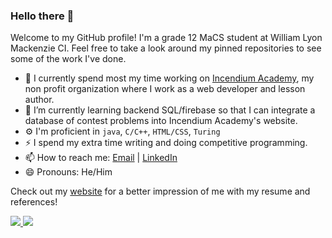 ### Hello there 👋

<!--
**thejammerr/thejammerr** is a ✨ _special_ ✨ repository because its `README.md` (this file) appears on your GitHub profile.

Here are some ideas to get you started:


- 👯 I’m looking to collaborate on ...
- 🤔 I’m looking for help with ...
- 💬 Ask me about ...


-->

Welcome to my GitHub profile! I'm a grade 12 MaCS student at William Lyon Mackenzie CI. Feel free to take a look around my pinned repositories to see some of the work I've done.

- 🔭 I currently spend most my time working on [Incendium Academy](https://github.com/IncendiumAcademy/IncendiumAcademy), my non profit organization where I work as a web developer and lesson author.
- 🌱 I’m currently learning backend SQL/firebase so that I can integrate a database of contest problems into Incendium Academy's website.
- ⚙️ I'm proficient in `java`, `C/C++`, `HTML/CSS`, `Turing`
- ⚡ I spend my extra time writing and doing competitive programming. 
- 📫 How to reach me: [Email](mailto:jaepark.g@gmail.com) | [LinkedIn](https://www.linkedin.com/in/jae-gwan-park-604921189/)
- 😄 Pronouns: He/Him

Check out my [website](https://jaegwanpark.ca) for a better impression of me with my resume and references!

<!-- [![thejammerr's github stats](https://github-readme-stats.vercel.app/api?username=thejammerr&show_icons=true&theme=tokyonight)](https://github.com/anuraghazra/github-readme-stats)

[![Languages](https://github-readme-stats.vercel.app/api/top-langs/?username=thejammerr&layout=compact&theme=tokyonight)](https://github.com/anuraghazra/github-readme-stats) -->

<a href="https://github.com/anuraghazra/github-readme-stats">
  <img align="start" src="https://github-readme-stats.vercel.app/api?username=thejammerr&show_icons=true&theme=algolia&hide=prs&line_height=24&count_private=true" />
</a>
<a href="https://github.com/anuraghazra/github-readme-stats">
  <img align="end" src="https://github-readme-stats.vercel.app/api/top-langs/?username=thejammerr&langs_count=8&layout=compact&theme=algolia" />
</a>
